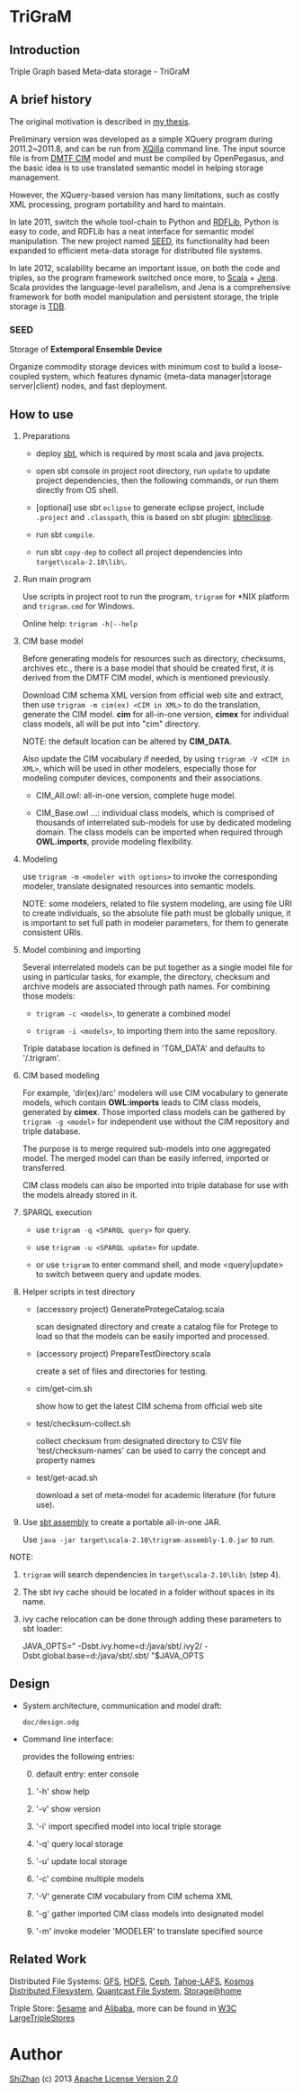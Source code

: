 TriGraM
=======

Introduction
------------

Triple Graph based Meta-data storage - TriGraM

A brief history
---------------

The original motivation is described in
[my thesis](http://cdmd.cnki.com.cn/Article/CDMD-10487-1012268216.htm).

Preliminary version was developed as a simple XQuery program during 2011.2\~2011.8,
and can be run from [XQilla](http://xqilla.sourceforge.net/HomePage) command line.
The input source file is from [DMTF CIM](http://www.dmtf.org/standards/cim) model
and must be compiled by OpenPegasus, and the basic idea is to use translated
semantic model in helping storage management.

However, the XQuery-based version has many limitations, such as costly XML processing,
program portability and hard to maintain.

In late 2011, switch the whole tool-chain to Python and
[RDFLib](https://github.com/RDFLib/rdflib), Python is easy to code, and RDFLib has
a neat interface for semantic model manipulation. The new project named [SEED](#seed),
its functionality had been expanded to efficient meta-data storage for distributed
file systems.

In late 2012, scalability became an important issue, on both the code and triples,
so the program framework switched once more, to [Scala](http://www.scala-lang.org/) +
[Jena](http://jena.apache.org/). Scala provides the language-level parallelism,
and Jena is a comprehensive framework for both model manipulation and persistent
storage, the triple storage is [TDB](http://jena.apache.org/documentation/tdb/).

### SEED

Storage of **Extemporal Ensemble Device**

Organize commodity storage devices with minimum cost to build a loose-coupled system,
which features dynamic {meta-data manager|storage server|client} nodes,
and fast deployment.

How to use
----------

1.  Preparations

    * deploy [sbt](https://github.com/harrah/xsbt/wiki), which is required by
      most scala and java projects.

    * open sbt console in project root directory, run `update` to update
      project dependencies, then the following commands, or run them directly
      from OS shell.

    * [optional] use sbt `eclipse` to generate eclipse project,
      include `.project` and `.classpath`, this is based on sbt plugin:
      [sbteclipse](https://github.com/typesafehub/sbteclipse).

    * run sbt `compile`.

    * run sbt `copy-dep` to collect all project dependencies into
      `target\scala-2.10\lib\`.

2.  Run main program

    Use scripts in project root to run the program, `trigram` for \*NIX platform and
    `trigram.cmd` for Windows.

    Online help: `trigram -h|--help`

3.  CIM base model

    Before generating models for resources such as directory, checksums, archives etc.,
    there is a base model that should be created first, it is derived from the DMTF CIM
    model, which is mentioned previously.

    Download CIM schema XML version from official web site and extract, then use
    `trigram -m cim(ex) <CIM in XML>` to do the translation, generate the CIM model.
    **cim** for all-in-one version, **cimex** for individual class models, all will be
    put into "cim" directory.

    NOTE: the default location can be altered by **CIM_DATA**.

    Also update the CIM vocabulary if needed, by using `trigram -V <CIM in XML>`,
    which will be used in other modelers, especially those for modeling
    computer devices, components and their associations.

    * CIM_All.owl: all-in-one version, complete huge model.

    * CIM_Base.owl ...: individual class models, which is comprised of thousands of
      interrelated sub-models for use by dedicated modeling domain. The class models
      can be imported when required through **OWL.imports**, provide modeling flexibility.

4.  Modeling

    use `trigram -m <modeler with options>` to invoke the corresponding modeler,
    translate designated resources into semantic models.

    NOTE: some modelers, related to file system modeling, are using file URI to create
    individuals, so the absolute file path must be globally unique, it is important to
    set full path in modeler parameters, for them to generate consistent URIs.

5.  Model combining and importing

    Several interrelated models can be put together as a single model file for using
    in particular tasks, for example, the directory, checksum and archive models are
    associated through path names. For combining those models:

    * `trigram -c <models>`, to generate a combined model

    * `trigram -i <models>`, to importing them into the same repository.

    Triple database location is defined in 'TGM_DATA' and defaults to
    '<current working directory>/.trigram'.

6.  CIM based modeling

    For example, 'dir(ex)/arc' modelers will use CIM vocabulary to generate models,
    which contain **OWL:imports** leads to CIM class models, generated by **cimex**.
    Those imported class models can be gathered by `trigram -g <model>` for
    independent use without the CIM repository and triple database.

    The purpose is to merge required sub-models into one aggregated model.
    The merged model can than be easily inferred, imported or transferred.

    CIM class models can also be imported into triple database for use with the models
    already stored in it.

7.  SPARQL execution

    * use `trigram -q <SPARQL query>` for query.

    * use `trigram -u <SPARQL update>` for update.

    * or use `trigram` to enter command shell, and mode <query|update> to
      switch between query and update modes.

8.  Helper scripts in test directory

    * (accessory project) GenerateProtegeCatalog.scala

      scan designated directory and create a catalog file for Protege to load
      so that the models can be easily imported and processed.

    * (accessory project) PrepareTestDirectory.scala

      create a set of files and directories for testing.

    * cim/get-cim.sh

      show how to get the latest CIM schema from official web site

    * test/checksum-collect.sh

      collect checksum from designated directory to CSV file
      'test/checksum-names' can be used to carry the concept and property names

    * test/get-acad.sh

      download a set of meta-model for academic literature (for future use).

9.  Use [sbt assembly](https://github.com/sbt/sbt-assembly) to create a portable all-in-one JAR.

    Use `java -jar target\scala-2.10\trigram-assembly-1.0.jar` to run.

NOTE:

1.  `trigram` will search dependencies in `target\scala-2.10\lib\` (step 4).

2.  The sbt ivy cache should be located in a folder without spaces in its name.

3.  ivy cache relocation can be done through adding these parameters to
    sbt loader:

    JAVA\_OPTS=" -Dsbt.ivy.home=d:/java/sbt/.ivy2/
    -Dsbt.global.base=d:/java/sbt/.sbt/ "\$JAVA\_OPTS

Design
------

-   System architecture, communication and model draft:

    `doc/design.odg`

-   Command line interface:

    provides the following entries:

    0. default entry: enter console

    1. '-h' show help

    2. '-v' show version

    3. '-i' import specified model into local triple storage

    4. '-q' query local storage

    5. '-u' update local storage

    6. '-c' combine multiple models

    7. '-V' generate CIM vocabulary from CIM schema XML 

    8. '-g' gather imported CIM class models into designated model

    9. '-m' invoke modeler 'MODELER' to translate specified source

Related Work
------------

Distributed File Systems: [GFS](http://labs.google.com/papers/gfs.html),
[HDFS](http://hadoop.apache.org/index.html), [Ceph](http://ceph.com/),
[Tahoe-LAFS](https://tahoe-lafs.org/trac/tahoe-lafs),
[Kosmos Distributed Filesystem](http://code.google.com/p/kosmosfs/),
[Quantcast File System](https://github.com/quantcast/qfs),
[Storage@home](http://cs.stanford.edu/people/beberg/Storage@home2007.pdf)

Triple Store: [Sesame](http://www.openrdf.org/) and
[Alibaba](http://www.openrdf.org/alibaba.jsp), more can be found in [W3C
LargeTripleStores](http://www.w3.org/wiki/LargeTripleStores)

Author
======

[ShiZhan](http://shizhan.github.com/) (c) 2013 [Apache License Version
2.0](http://www.apache.org/licenses/)
